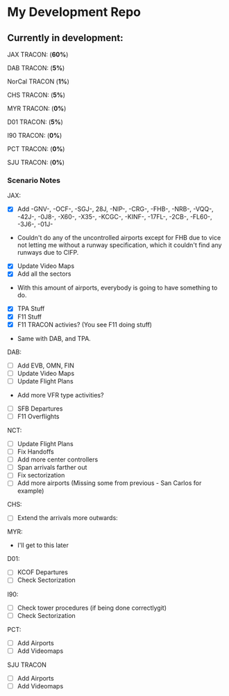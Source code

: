 # My Development Repo
## Currently in development:
JAX TRACON: (**60%**)

DAB TRACON: (**5%**)

NorCal TRACON (**1%**)

CHS TRACON: (**5%**)

MYR TRACON: (**0%**)

D01 TRACON: (**5%**)

I90 TRACON: (**0%**)

PCT TRACON: (**0%**)

SJU TRACON: (**0%**)

### Scenario Notes
JAX:
- [x] Add -GNV-, -OCF-, -SGJ-, 28J, -NIP-, -CRG-, -FHB-, -NRB-, -VQQ-, -42J-, -0J8-, -X60-, -X35-, -KCGC-, -KINF-, -17FL-, -2CB-, -FL60-, -3J6-, -01J-
 - Couldn't do any of the uncontrolled airports except for FHB due to vice not letting me without a runway specification, which it couldn't find any runways due to CIFP.
- [x] Update Video Maps
- [x] Add all the sectors
 - With this amount of airports, everybody is going to have something to do.
- [x] TPA Stuff
- [x] F11 Stuff
- [x] F11 TRACON activies? (You see F11 doing stuff)
 - Same with DAB, and TPA.

DAB:
 - [ ] Add EVB, OMN, FIN
 - [ ] Update Video Maps
 - [ ] Update Flight Plans
  - Add more VFR type activities?
 - [ ] SFB Departures
 - [ ] F11 Overflights

NCT:
- [ ] Update Flight Plans
- [ ] Fix Handoffs
- [ ] Add more center controllers
- [ ] Span arrivals farther out
- [ ] Fix sectorization
- [ ] Add more airports (Missing some from previous - San Carlos for example)

CHS:
- [ ] Extend the arrivals more outwards:

MYR:
- I'll get to this later

D01:
- [ ] KCOF Departures
- [ ] Check Sectorization

I90:
- [ ] Check tower procedures (if being done correctlygit)
- [ ] Check Sectorization

PCT:
- [ ] Add Airports
- [ ] Add Videomaps

SJU TRACON
- [ ] Add Airports
- [ ] Add Videomaps
